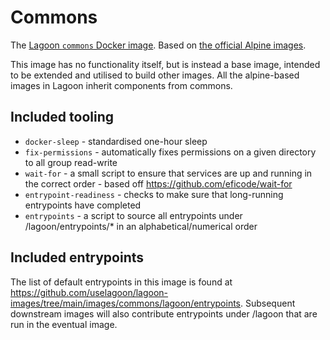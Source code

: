 # Commons

The [Lagoon `commons` Docker image](https://github.com/uselagoon/lagoon-images/tree/main/images/commons). Based on [the official Alpine images](https://hub.docker.com/_/alpine/).

This image has no functionality itself, but is instead a base image, intended to be extended and utilised to build other images. All the alpine-based images in Lagoon inherit components from commons.

## Included tooling

- `docker-sleep` - standardised one-hour sleep
- `fix-permissions` - automatically fixes permissions on a given directory to all group read-write
- `wait-for` - a small script to ensure that services are up and running in the correct order - based off https://github.com/eficode/wait-for
- `entrypoint-readiness` - checks to make sure that long-running entrypoints have completed
- `entrypoints` - a script to source all entrypoints under /lagoon/entrypoints/* in an alphabetical/numerical order

## Included entrypoints

The list of default entrypoints in this image is found at https://github.com/uselagoon/lagoon-images/tree/main/images/commons/lagoon/entrypoints. Subsequent downstream images will also contribute entrypoints under /lagoon that are run in the eventual image.
